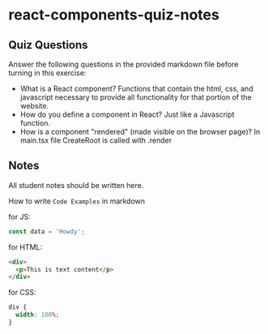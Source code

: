 # react-components-quiz-notes

## Quiz Questions

Answer the following questions in the provided markdown file before turning in this exercise:

- What is a React component?
  Functions that contain the html, css, and javascript necessary to provide all functionality for that portion of the website.
- How do you define a component in React?
  Just like a Javascript function.
- How is a component "rendered" (made visible on the browser page)?
  In main.tsx file CreateRoot is called with .render

## Notes

All student notes should be written here.

How to write `Code Examples` in markdown

for JS:

```javascript
const data = 'Howdy';
```

for HTML:

```html
<div>
  <p>This is text content</p>
</div>
```

for CSS:

```css
div {
  width: 100%;
}
```
